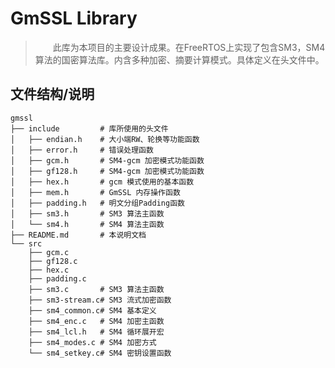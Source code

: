 # GmSSL Library

> &emsp;&emsp;此库为本项目的主要设计成果。在FreeRTOS上实现了包含SM3，SM4算法的国密算法库。内含多种加密、摘要计算模式。具体定义在头文件中。

## 文件结构/说明

```
gmssl
├── include			# 库所使用的头文件
│   ├── endian.h	# 大小端RW、轮换等功能函数
│   ├── error.h		# 错误处理函数
│   ├── gcm.h		# SM4-gcm 加密模式功能函数
│   ├── gf128.h		# SM4-gcm 加密模式功能函数
│   ├── hex.h		# gcm 模式使用的基本函数
│   ├── mem.h		# GmSSL 内存操作函数
│   ├── padding.h	# 明文分组Padding函数
│   ├── sm3.h		# SM3 算法主函数
│   └── sm4.h		# SM4 算法主函数
├── README.md		# 本说明文档
└── src
    ├── gcm.c		
    ├── gf128.c
    ├── hex.c
    ├── padding.c
    ├── sm3.c		# SM3 算法主函数
    ├── sm3-stream.c# SM3 流式加密函数
    ├── sm4_common.c# SM4 基本定义
    ├── sm4_enc.c	# SM4 加密主函数
    ├── sm4_lcl.h	# SM4 循环展开宏
    ├── sm4_modes.c	# SM4 加密方式
    └── sm4_setkey.c# SM4 密钥设置函数
```


